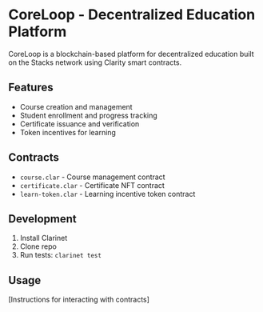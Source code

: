 # CoreLoop - Decentralized Education Platform

CoreLoop is a blockchain-based platform for decentralized education built on the Stacks network using Clarity smart contracts.

## Features
- Course creation and management
- Student enrollment and progress tracking  
- Certificate issuance and verification
- Token incentives for learning

## Contracts
- `course.clar` - Course management contract
- `certificate.clar` - Certificate NFT contract
- `learn-token.clar` - Learning incentive token contract

## Development
1. Install Clarinet
2. Clone repo
3. Run tests: `clarinet test`

## Usage
[Instructions for interacting with contracts]
